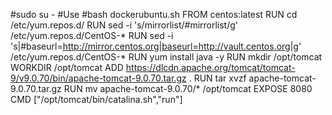 #sudo su -
#Use 
#bash dockerubuntu.sh
FROM centos:latest
RUN cd /etc/yum.repos.d/
RUN sed -i 's/mirrorlist/#mirrorlist/g' /etc/yum.repos.d/CentOS-*
RUN sed -i 's|#baseurl=http://mirror.centos.org|baseurl=http://vault.centos.org|g' /etc/yum.repos.d/CentOS-*
RUN yum install java -y
RUN mkdir /opt/tomcat
WORKDIR /opt/tomcat
ADD https://dlcdn.apache.org/tomcat/tomcat-9/v9.0.70/bin/apache-tomcat-9.0.70.tar.gz .
RUN tar xvzf apache-tomcat-9.0.70.tar.gz
RUN mv apache-tomcat-9.0.70/* /opt/tomcat
EXPOSE 8080
CMD ["/opt/tomcat/bin/catalina.sh","run"]
